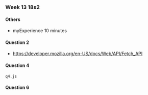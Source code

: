 ### Week 13 18s2

#### Others

- myExperience 10 minutes

#### Question 2

- https://developer.mozilla.org/en-US/docs/Web/API/Fetch_API

#### Question 4

`q4.js`

#### Question 6
